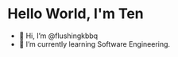 # Hello World, I'm Ten

- 👋 Hi, I’m @flushingkbbq
- 🌱 I’m currently learning Software Engineering.

<!---
flushingkbbq/flushingkbbq is a ✨ special ✨ repository because its `README.md` (this file) appears on your GitHub profile.
You can click the Preview link to take a look at your changes.
--->
